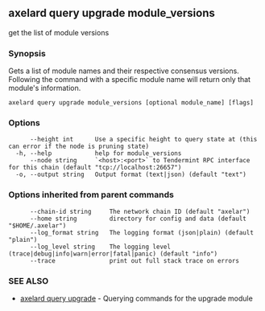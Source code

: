 ## axelard query upgrade module_versions

get the list of module versions

### Synopsis

Gets a list of module names and their respective consensus versions.
Following the command with a specific module name will return only
that module's information.

```
axelard query upgrade module_versions [optional module_name] [flags]
```

### Options

```
      --height int      Use a specific height to query state at (this can error if the node is pruning state)
  -h, --help            help for module_versions
      --node string     `<host>:<port>` to Tendermint RPC interface for this chain (default "tcp://localhost:26657")
  -o, --output string   Output format (text|json) (default "text")
```

### Options inherited from parent commands

```
      --chain-id string     The network chain ID (default "axelar")
      --home string         directory for config and data (default "$HOME/.axelar")
      --log_format string   The logging format (json|plain) (default "plain")
      --log_level string    The logging level (trace|debug|info|warn|error|fatal|panic) (default "info")
      --trace               print out full stack trace on errors
```

### SEE ALSO

- [axelard query upgrade](/cli-docs/v0_31_2/axelard_query_upgrade) - Querying commands for the upgrade module
